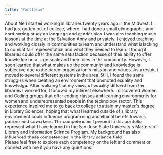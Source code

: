 ```yaml
---
title: "Portfolio"
---
```


About Me
 I started working in libraries twenty years ago in the Midwest. I had just gotten out of college, where I had done a small ethnographic and card sorting study on language and gender bias. I was also teaching music lessons at the time at the Salvation Army and privately. I enjoyed teaching and working closely in communities to learn and understand what is lacking to combat fair representation and what they needed to learn. I thought libraries could offer the same satisfaction because of their ability to offer knowledge on a large scale and their roles in the community. However, I soon learned that what makes up the community and knowledge is subjective due to the parent organization's mission and values. As a result, I moved to several different systems in the area. Still, I found the same struggles when creating an environment that promoted equality and knowledge.
      After realizing that my views of equality differed from the libraries I worked for, I focused my interest elsewhere.  I discovered Women and Coding groups that offer coding classes and learning environments for women and underrepresented people in the technology sector. This experience inspired me to go back to college to attain my master's degree in Library Sciences, hoping that what I learned outside of a library environment could influence programming and ethical beliefs towards patrons and coworkers.
        The competencies I present in this portfolio represent what I have learned in the San Jose State University's Masters of Library and Information Science Program. My background has also influenced these competencies in the library science field.   
    Please feel free to explore each competency on the left and comment or connect with me if you have any questions. 
